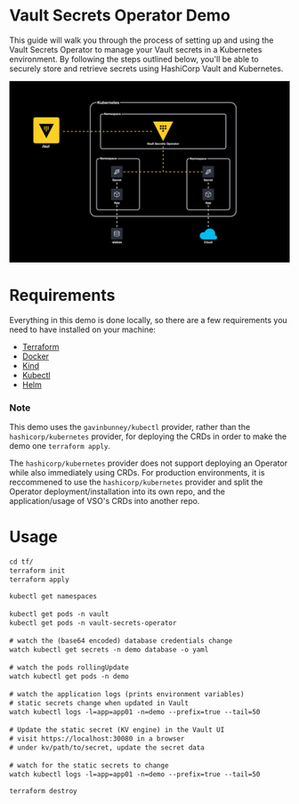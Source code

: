 # Vault Secrets Operator Demo
This guide will walk you through the process of setting up and using the Vault Secrets Operator to manage your Vault secrets in a Kubernetes environment. By following the steps outlined below, you'll be able to securely store and retrieve secrets using HashiCorp Vault and Kubernetes.

<p align="center">
    <img src="./img/vault-secrets-operator.drawio.svg" />
</p>

# Requirements
Everything in this demo is done locally, so there are a few requirements you need to have installed on your machine:
- [Terraform](https://www.terraform.io/downloads.html)
- [Docker](https://www.docker.com/get-started)
- [Kind](https://kind.sigs.k8s.io/docs/user/quick-start#installation)
- [Kubectl](https://kubernetes.io/docs/tasks/tools/)
- [Helm](https://helm.sh/docs/intro/install/)

### Note
This demo uses the `gavinbunney/kubectl` provider, rather than the `hashicorp/kubernetes` provider, for deploying the CRDs in order to make the demo one `terraform apply`.

The `hashicorp/kubernetes` provider does not support deploying an Operator while also immediately using CRDs. For production environments, it is reccommened to use the `hashicorp/kubernetes` provider and split the Operator deployment/installation into its own repo, and the application/usage of VSO's CRDs into another repo.

# Usage

```shell
cd tf/
terraform init
terraform apply
```

```shell
kubectl get namespaces

kubectl get pods -n vault
kubectl get pods -n vault-secrets-operator

# watch the (base64 encoded) database credentials change
watch kubectl get secrets -n demo database -o yaml

# watch the pods rollingUpdate
watch kubectl get pods -n demo

# watch the application logs (prints environment variables)
# static secrets change when updated in Vault
watch kubectl logs -l=app=app01 -n=demo --prefix=true --tail=50

# Update the static secret (KV engine) in the Vault UI
# visit https://localhost:30080 in a browser
# under kv/path/to/secret, update the secret data

# watch for the static secrets to change
watch kubectl logs -l=app=app01 -n=demo --prefix=true --tail=50
```

```shell
terraform destroy
```
